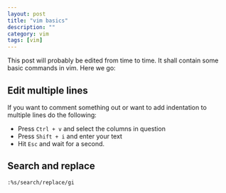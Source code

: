 ```yaml
---
layout: post
title: "vim basics"
description: ""
category: vim
tags: [vim]
---
```




This post will probably be edited from time to time. It shall contain some basic commands in vim. Here we go:


## Edit multiple lines

If you want to comment something out or want to add indentation to multiple lines do the following:

* Press ```Ctrl + v```  and select the columns in question
* Press ```Shift + i``` and enter your text
* Hit ```Esc``` and wait for a second.



## Search and replace

    :%s/search/replace/gi


